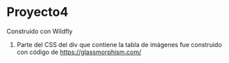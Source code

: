 # Proyecto4

Construido con Wildfly

1. Parte del CSS del div que contiene la tabla de imágenes fue construido con código de https://glassmorphism.com/
